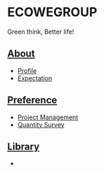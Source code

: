 # ECOWEGROUP
Green think, Better life!
## [About](https://github.com/wallivy/ecowe/blob/master/About/About.md)
- [Profile](https://github.com/wallivy/ecowe/blob/master/About/Profile.md)
- [Expectation](https://github.com/wallivy/ecowe/blob/master/About/Expectation.md)

## [Preference](https://github.com/wallivy/ecowe/blob/master/Preference/Preference.md)
- [Project Management](https://github.com/wallivy/ecowe/blob/master/Preference/projectmgmt.md)
- [Quantity Survey]()

## [Library](https://github.com/wallivy/ecowe/blob/master/Library/Library.md)
-

